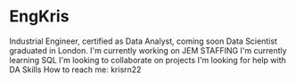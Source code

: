 # EngKris
Industrial Engineer, certified as Data Analyst, coming soon Data Scientist graduated in London.
I'm currently working on JEM STAFFING
I'm currently learning SQL
I'm looking to collaborate on projects
I'm looking for help with DA Skills
How to reach me: krisrn22